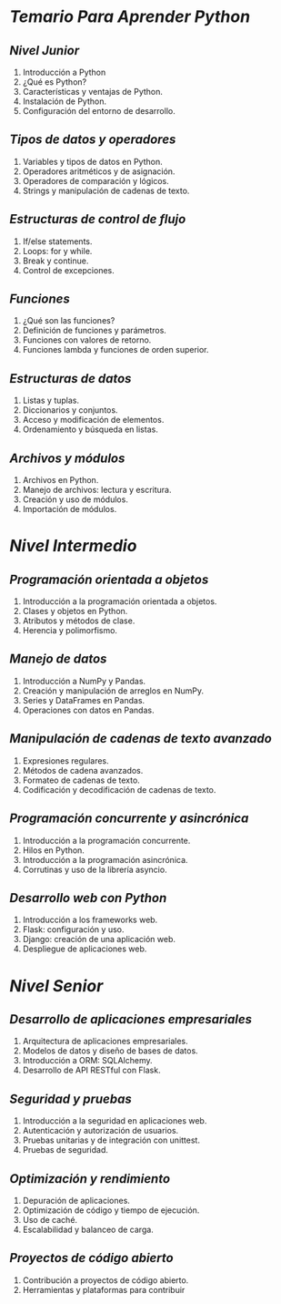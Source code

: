 # ***Temario Para Aprender Python***


## ***Nivel Junior***

1. Introducción a Python
2. ¿Qué es Python?
3. Características y ventajas de Python.
4. Instalación de Python.
5. Configuración del entorno de desarrollo.


## ***Tipos de datos y operadores***

1. Variables y tipos de datos en Python.
2. Operadores aritméticos y de asignación.
3. Operadores de comparación y lógicos.
4. Strings y manipulación de cadenas de texto.


## ***Estructuras de control de flujo***

1. If/else statements.
2. Loops: for y while.
3. Break y continue.
4. Control de excepciones.


## ***Funciones***

1. ¿Qué son las funciones?
2. Definición de funciones y parámetros.
3. Funciones con valores de retorno.
4. Funciones lambda y funciones de orden superior.


## ***Estructuras de datos***

1. Listas y tuplas.
2. Diccionarios y conjuntos.
3. Acceso y modificación de elementos.
4. Ordenamiento y búsqueda en listas.


## ***Archivos y módulos***

1. Archivos en Python.
2. Manejo de archivos: lectura y escritura.
3. Creación y uso de módulos.
4. Importación de módulos.


# ***Nivel Intermedio***


## ***Programación orientada a objetos***

1. Introducción a la programación orientada a objetos.
2. Clases y objetos en Python.
3. Atributos y métodos de clase.
4. Herencia y polimorfismo.


## ***Manejo de datos***

1. Introducción a NumPy y Pandas.
2. Creación y manipulación de arreglos en NumPy.
3. Series y DataFrames en Pandas.
4. Operaciones con datos en Pandas.


## ***Manipulación de cadenas de texto avanzado***

1. Expresiones regulares.
2. Métodos de cadena avanzados.
3. Formateo de cadenas de texto.
4. Codificación y decodificación de cadenas de texto.


## ***Programación concurrente y asincrónica***

1. Introducción a la programación concurrente.
2. Hilos en Python.
3. Introducción a la programación asincrónica.
4. Corrutinas y uso de la librería asyncio.


## ***Desarrollo web con Python***

1. Introducción a los frameworks web.
2. Flask: configuración y uso.
3. Django: creación de una aplicación web.
4. Despliegue de aplicaciones web.


# ***Nivel Senior***


## ***Desarrollo de aplicaciones empresariales***

1. Arquitectura de aplicaciones empresariales.
2. Modelos de datos y diseño de bases de datos.
3. Introducción a ORM: SQLAlchemy.
4. Desarrollo de API RESTful con Flask.


## ***Seguridad y pruebas***

1. Introducción a la seguridad en aplicaciones web.
2. Autenticación y autorización de usuarios.
3. Pruebas unitarias y de integración con unittest.
4. Pruebas de seguridad.


## ***Optimización y rendimiento***

1. Depuración de aplicaciones.
2. Optimización de código y tiempo de ejecución.
3. Uso de caché.
4. Escalabilidad y balanceo de carga.


## ***Proyectos de código abierto***

1. Contribución a proyectos de código abierto.
2. Herramientas y plataformas para contribuir
